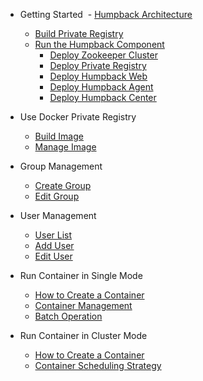 - Getting Started
  - [Humpback Architecture](humpback-arch.md)
  - [Build Private Registry](build-registry.md)
  - [Run the Humpback Component](run-humpback-components.md)
    - [Deploy Zookeeper Cluster](run-zookeeper.md)
    - [Deploy Private Registry](run-registry.md)
    - [Deploy Humpback Web](run-humpback-web.md)
    - [Deploy Humpback Agent](run-humpback-agent.md)
    - [Deploy Humpback Center](run-humpback-center.md)
- Use Docker Private Registry
  - [Build Image](build-image.md)
  - [Manage Image](manage-image.md)

- Group Management
  - [Create Group](create-group.md)
  - [Edit Group](edit-group.md)
  
- User Management
  - [User List](user-manage.md)
  - [Add User](add-user.md)
  - [Edit User](edit-user.md)

- Run Container in Single Mode
  - [How to Create a Container](single-create-container.md)
  - [Container Management](single-manage-container.md)
  - [Batch Operation](single-batch-operate.md)

- Run Container in Cluster Mode
  - [How to Create a Container](cluster-create-container.md)
  - [Container Scheduling Strategy](cluster-container-schedule.md)
